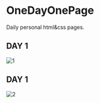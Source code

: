 # OneDayOnePage
Daily personal html&amp;css pages.

## DAY 1
![1](https://ws2.sinaimg.cn/large/647dc635jw1f81kbm0vakj21hb0m6q5m.jpg)
## DAY 1
![2](http://i2.buimg.com/567571/a29bba6849e2b7bd.png)
